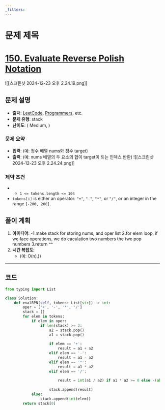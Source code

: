 ```yaml
---
_filters:
---
```


# 문제 제목
# [150. Evaluate Reverse Polish Notation](https://leetcode.com/problems/evaluate-reverse-polish-notation/)
![[스크린샷 2024-12-23 오후 2.24.19.png]]


## 문제 설명
- **출처**: [LeetCode](https://leetcode.com), [Programmers](https://programmers.co.kr), etc.
- **문제 유형**: stack
- **난이도**: ( Medium, )


### 문제 요약
- **입력**: (예: 정수 배열 nums와 정수 target)
- **출력**: (예: nums 배열의 두 요소의 합이 target이 되는 인덱스 반환)
![[스크린샷 2024-12-23 오후 2.24.24.png]]

### 제약 조건
- - `1 <= tokens.length <= 104`
- `tokens[i]` is either an operator: `"+"`, `"-"`, `"*"`, or `"/"`, or an integer in the range `[-200, 200]`.



## 풀이 계획
1. **아이디어**: 
   -1.make stack for storing nums, and oper list
	2.for elem loop, if we face operations, we do caculation two numbers the two pop numbers
	3.return ^^
1. **시간 복잡도**:
   - (예: O(n),))

---

## 코드
```python
from typing import List

class Solution:
    def evalRPN(self, tokens: List[str]) -> int:
        oper = ['+', '-', '*', '/']
        stack = []
        for elem in tokens:
            if elem in oper:
                if len(stack) >= 2:  
                    a2 = stack.pop()
                    a1 = stack.pop()
                    
                    if elem == '+':
                        result = a1 + a2
                    elif elem == '-':
                        result = a1 - a2
                    elif elem == '*':
                        result = a1 * a2
                    elif elem == '/':
                        
                        result = int(a1 / a2) if a1 * a2 >= 0 else -(abs(a1) // abs(a2))
                    
                    stack.append(result)
            else:
                stack.append(int(elem))  
        return stack[0]

